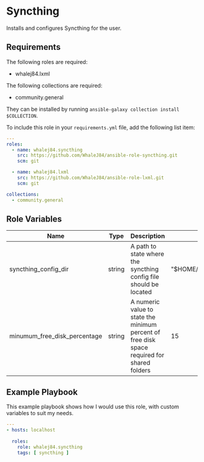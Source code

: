 Syncthing
=========

Installs and configures Syncthing for the user.

Requirements
------------

The following roles are required:

- whalej84.lxml

The following collections are required:

- community.general

They can be installed by running `ansible-galaxy collection install $COLLECTION`.

To include this role in your `requirements.yml` file, add the following list item:

```yaml
---
roles:
  - name: whalej84.syncthing
    src: https://github.com/WhaleJ84/ansible-role-syncthing.git
    scm: git

  - name: whalej84.lxml
    src: https://github.com/WhaleJ84/ansible-role-lxml.git
    scm: git

collections:
  - community.general
```

Role Variables
--------------

| Name | Type | Description | Default |
| ---- | ---- | ----------- | ------- |
| syncthing\_config\_dir | string | A path to state where the syncthing config file should be located | "$HOME/.local/state/syncthing" |
| minumum\_free\_disk\_percentage | string | A numeric value to state the minimum percent of free disk space required for shared folders | 15 |

Example Playbook
----------------

This example playbook shows how I would use this role, with custom variables to suit my needs.

```yaml
---
- hosts: localhost
  
  roles:
    role: whalej84.syncthing
    tags: [ syncthing ]
```

